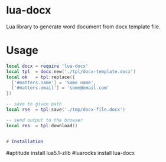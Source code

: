 # lua-docx
Lua library to generate word document from docx template file.


# Usage

```lua
local docx = require 'lua-docx'
local tpl  = docx:new('./tpl/docx-template.docx')
local ok   = tpl:replace({ 
  ['#matters.name'] = 'Some name',
  ['#matters.email'] = 'some@email.com'
})

-- save to given path
local rse  = tpl:save('./tmp/docx-file.docx')

-- send output to the browser
local res  = tpl:download()


# Installation

```
#aptitude install lua5.1-zlib
#luarocks install lua-docx
```
